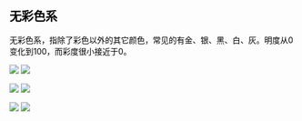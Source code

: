 <h2 style="color: black;">无彩色系</h2>

<p style="color: black;">无彩色系，指除了彩色以外的其它颜色，常见的有金、银、黑、白、灰。明度从0变化到100，而彩度很小接近于0。</p>

![](./img/无彩_001.jpg)
![](./img/无彩_002.jpg)

![](./img/无彩_003.jpg)
![](./img/无彩_004.jpg)

![](./img/无彩_005.jpg)
![](./img/无彩_006.jpg)